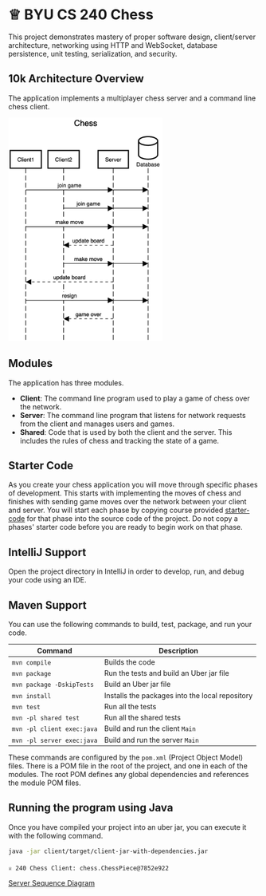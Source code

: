 # ♕ BYU CS 240 Chess

This project demonstrates mastery of proper software design, client/server architecture, networking using HTTP and WebSocket, database persistence, unit testing, serialization, and security.

## 10k Architecture Overview

The application implements a multiplayer chess server and a command line chess client.

[![Sequence Diagram](10k-architecture.png)](https://sequencediagram.org/index.html#initialData=C4S2BsFMAIGEAtIGckCh0AcCGAnUBjEbAO2DnBElIEZVs8RCSzYKrgAmO3AorU6AGVIOAG4jUAEyzAsAIyxIYAERnzFkdKgrFIuaKlaUa0ALQA+ISPE4AXNABWAexDFoAcywBbTcLEizS1VZBSVbbVc9HGgnADNYiN19QzZSDkCrfztHFzdPH1Q-Gwzg9TDEqJj4iuSjdmoMopF7LywAaxgvJ3FC6wCLaFLQyHCdSriEseSm6NMBurT7AFcMaWAYOSdcSRTjTka+7NaO6C6emZK1YdHI-Qma6N6ss3nU4Gpl1ZkNrZwdhfeByy9hwyBA7mIT2KAyGGhuSWi9wuc0sAI49nyMG6ElQQA)

## Modules

The application has three modules.

- **Client**: The command line program used to play a game of chess over the network.
- **Server**: The command line program that listens for network requests from the client and manages users and games.
- **Shared**: Code that is used by both the client and the server. This includes the rules of chess and tracking the state of a game.

## Starter Code

As you create your chess application you will move through specific phases of development. This starts with implementing the moves of chess and finishes with sending game moves over the network between your client and server. You will start each phase by copying course provided [starter-code](starter-code/) for that phase into the source code of the project. Do not copy a phases' starter code before you are ready to begin work on that phase.

## IntelliJ Support

Open the project directory in IntelliJ in order to develop, run, and debug your code using an IDE.

## Maven Support

You can use the following commands to build, test, package, and run your code.

| Command                    | Description                                     |
| -------------------------- | ----------------------------------------------- |
| `mvn compile`              | Builds the code                                 |
| `mvn package`              | Run the tests and build an Uber jar file        |
| `mvn package -DskipTests`  | Build an Uber jar file                          |
| `mvn install`              | Installs the packages into the local repository |
| `mvn test`                 | Run all the tests                               |
| `mvn -pl shared test`      | Run all the shared tests                        |
| `mvn -pl client exec:java` | Build and run the client `Main`                 |
| `mvn -pl server exec:java` | Build and run the server `Main`                 |

These commands are configured by the `pom.xml` (Project Object Model) files. There is a POM file in the root of the project, and one in each of the modules. The root POM defines any global dependencies and references the module POM files.

## Running the program using Java

Once you have compiled your project into an uber jar, you can execute it with the following command.

```sh
java -jar client/target/client-jar-with-dependencies.jar

♕ 240 Chess Client: chess.ChessPiece@7852e922
```

[Server Sequence Diagram](https://sequencediagram.org/index.html#initialData=C4S2BsFMAIGVIE4DdF0gRwK6QHYGMYAREAQwHMESBbAKBpL2AHsFoBhcEXYGgBxISg8IfjmBpkiPgKEiSY6AAl5AEygJpgkMNHj4ybZE2zd0QiWAkAgngIBnOzRUWSAIxJ2YK13W4IAnnb8wjhk0AAMAHQAnDQUTJi8AMQALADMABwATNF40EmcZAAWwK7g2NAASpBkIHbAlKBMODQcXAoAtAB8EigIAFwA2gAKAPKwACoAutAA9JieCAA6OADeAEQLiDjUkOv969DrADRH-A4A7iwq+4cn65BUJCDgt0cAvjT6fdDdSqrqfrQDZbBA7Kh7A5HU7rc52K4IG5Q+6PZ6vZGfZQ4NSoP7fQxAhA1OrARAACmqtXqiGqWEg9QAlF9EEhDL8euZLDZ7HYgWRIMAAKqLMmg8GQJmc6y2el2dnQbxAgBiIGx0GFiCl0Fc-mgYt2NFcRJIAGt1YtoBcwEU9YtxdASOBjSpdZAAB4kxxS7my354lkE82alzMgwEP09b6IIFWJ2QEguiam3AAUTdBF4TRaUdYHT+bW4QJS4TSKw2EIc5EhRxTCAQLCB+ohDrjCd1lhNuHWn1wKho3plDgjvUDOEw4HAodZ4b+A55QLwxtJGoQosWUslLh9Q7+iugVhUKiDCClU7Zs63g950EX8dJVkwwCKZJIj6KG-7l558r3B6PD6fU98RnP4sRxAYqmJepGhAZpqjscceDA9RhxzIEQTtXZDiBO4YVfJ8JiYTscGwo4PinXF804QtoCycJwjLTZMIhUjcKOfCikI4jWPI3s6HiRIkhYeR+XyJU2BTQg2CsaAABkmFqFoC06SMWWjaARnGaY5k8BxYJwMsm0gU44QRFRPhzeVkPU1YjJMjx4WuTEAVxVSw0gIFwAU1UyXkxTaWwRkzxnDkv1lPkBRXNdtl2TcuSvH9XGVVUjxXLUdVtGKIUNY0zRXS1rUysFdgVJh6WgHAmHEd0SU-eLvzzNzpw8irx0nYCYEa3p1JXAA5Kq0xJNMMyzCjcyo9pgCLcIAEZGIrOwq32Gs6wbIr7RUMq5Uq6qPXqbsaD4udfS6jqgTSkMOvlM6byKSA8BNYYHLMslTOuU4LssJkjXjM0AEkcCQR0QCPN7EWCzqmsDAAzR1PAh1C1IggGgc4FQnsua5hsgTN9LG4dlKm6BizmtZ1gWpacNresINVVGQegMGbh7bEEf9dygQabA2dC+rwpvJdIAA58OI3aA6ulBqel-Q99zfICAxAnprIgvzVXgxCaBV66kfQpisr2aAcOhdi3y4rsjbIg7LK6wmgTohiyaMniTlNgiiIt42Dr4uJ60EihIFwfJChKAOg78hIeEJnXJAgwZCBTWSUwmFMZlmXS7H0lYOPN7MkaslyIJzj2Wm19nms8hTI98qvHwC+lgCZK6Lz5hwIuAYWXzNku4slk7paS6AVTVYX0t1YviIl7c5VOxWWtHy65-lY624VSAoHvN8u-d4je+nxLkrVVQ143mAF8sbVx+7yeV5n8vRzatnQMLoEI7r+lNbL8ubIs-PbeosQ9t6JlhZn2X2CRkhEiPEkXgqozSyRJNAAA4rsRw0dv5xyQcnNOZBdjZ2vrgfGz9sSAgdAQ0uhcY4V2gJweoKCKy+RJPQ+k9cgrN15n3Ve-IO5bwnrgPeCVdyD2Hv+eWLhtQeEgEeZoZCd6EJ+qaaA-U5aAXEU8YAeAiiqjCHwlot9EYc1ahOJ+TUeo7DfCwEAAAvKR2NcbNCIRNGiJN5qykpitGmjZzFPksTY5mh1Wb6NnoY8+JAeZmDClwgUzC7BkgEVLBUg8EH1BbOAaAuCKxT0EffAgQJmHJJ4M3Yh4E8m7AKVrShwS+joSOBk+ky1BgbDqX9Qgy0ZpZDSCkGEFwtHLmYpCdYrt1hlAYCaFc4pbhDLqb1XYBxuzQCmL-WOBMAFEwdmWWpqCGlNN2C0tpHSulHB6WASA4ysJzJhCMh6ZyWIXM2RCGZEI5nvAWaA-iftkgqAAOzRHCJAcI+QUxpDYBJAAbOwQWyCSqtFWVQ9SmlJg4Lwd4ziJcyzTN2Esn4xTSG6PRbsR5kBnIkNciOXJAs7yQGYWSNggtmGsMbuE2+7dO66Pif3RJh9RGqIvu4Tw0icCyNRZPBRZplGhOgOozR2ihW5yyQ1HJLUxzGKKaYiCgoUW+NsemHGo0bZOMAcTWarjKz8mWusama1MCaoQNYqR3tAmRLvlDcloSmVOoXHS3YZIMUQnZTuAeMZZbMNPN4YczL0m7MICY-4JKIK0spfSj+4AkKVIwTU9YzTWlAnaZ06AWLKI9DtrRYBax7mQD2Tmg5+aAlgIEskfw68vIXGDiAYowBG0TiYC2gAUkwVUULmxJCuSaGFk04Vx2GIKbSsw6n4LkQZNYvBwAkEbQgNgTAvIIFOFmgtuZlYv1lWipdK610bq3TuqNxLwJUMDAAK37TgalfbVRJrpGwpeLdOHXm4ay8h-qZ6BqHilFR75xF8qkdAGRuicq-SUUwUDWopVaNCEem+TqDHUOVe1T96b1Q2rtSoOxeq-4GqJi4smFMzVU1WhBa1HEtX+KOhhqpgY3XsIia3H90TvVZoAwfYDaoQ3gckQKyNEIWmwcUcoupSGLDStQ1m+VJ1FVAmwzGtCg7ID9WAINeoxG8b6qLas6ajtyxuOox4ta7gjxEnfcAB1fYgmqa0wrdyt7yWaPuiac9LArBAxeG4KAr1T2IF89u1zLhvq5XYJulg0AkyTw4zdWG4B4aqu6vGuLCBEuph1fYvOyz-6TWmqWSjFnqwWto0CR0zp2zJhIm85Lc9OYIG5hxiNCZ0ahdXHZRmPXwuXok4QfjQiuUOjVIkZwpIbzZfWiVCDYms0TdBgN7LMaVZAhfU+3YGsU0VLjZhn+jjjMlZLWZt54D-aUF1AUNtocbvsCgAIB0vBl3aAsPpcW6C1VAnjonZOqc5jeCIQeuN-QDs3pcyodeAohYTjie6rjQIYenxmojoJQHCCw5m46NJqpoYsHUV96G9YqAKhcBB6AM0kffpRzjyAWQMcsaxwz1J0ACdE8+zI0nTByfTbcJI2itPp709PmkZnXGBPY9PuzznCBic87JxTywVO0gbcPUgftfYv6-eBHulZZ31lrFAUAA)